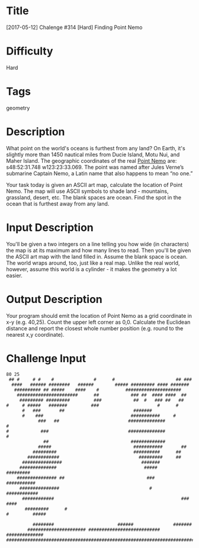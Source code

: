 # Title

[2017-05-12] Chalenge #314 [Hard] Finding Point Nemo

# Difficulty

Hard

# Tags

geometry

# Description

What point on the world's oceans is furthest from any land? On Earth, it's slightly more than 1450 nautical miles from Ducie Island, Motu Nui, and Maher Island. The geographic coordinates of the real [Point Nemo](http://factinator.com/point-nemo/) are: s48:52:31.748 w123:23:33.069. The point was named after Jules Verne’s submarine Captain Nemo, a Latin name that also happens to mean “no one.” 

Your task today is given an ASCII art map, calculate the location of Point Nemo. The map will use ASCII symbols to shade land - mountains, grassland, desert, etc. The blank spaces are ocean. Find the spot in the ocean that is furthest away from any land.

# Input Description

You'll be given a two integers on a line telling you how wide (in characters) the map is at its maximum and how many lines to read. Then you'll be given the ASCII art map with the land filled in. Assume the blank space is ocean. The world wraps around, too, just like a real map. Unlike the real world, however, assume this world is a cylinder - it makes the geometry a lot easier. 

# Output Description

Your program should emit the location of Point Nemo as a grid coordinate in x-y (e.g. 40,25). Count the upper left corner as 0,0. Calculate the Euclidean distance and report the closest whole number position (e.g. round to the nearest x,y coordinate).

# Challenge Input

    80 25
     ## #     # #    #               #      #                       ## ###         
	  ####   ###### ########   ######        ##### ######### #### #######
	   ########## ## #####    ####    #          #####################
	    #######################      ##            ### ##  #### ####  ##
		 ######### #########         ###            ##  #   ### ##   ##
	#	  # #####   #######         ###                      #      #
		  #   ###       ##                          ####### 
		  #    ###                                 ###########     #
		        ###   ##                          ##############              #
	#    		 ###                              ##############                #
				  ##                               #############
				#####                               ###########       ##
			  #########                             ##########      ##
			############                              #########     ##
		  ###############                              #######
		 ##############                                 #####           #########
		############### ##                               ###           ###########
		 ###############                                  #           ############
		  ############                                                ###   ####
		   #########      #                                
    #	      #####
			  
			  ########                        ######               #######
			###################### ###########################  ##############
	##############################################################################
